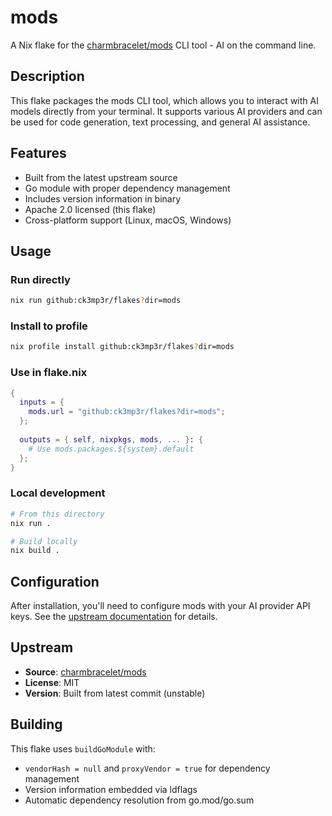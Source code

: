 # mods

A Nix flake for the [charmbracelet/mods](https://github.com/charmbracelet/mods) CLI tool - AI on the command line.

## Description

This flake packages the mods CLI tool, which allows you to interact with AI models directly from your terminal. It supports various AI providers and can be used for code generation, text processing, and general AI assistance.

## Features

- Built from the latest upstream source
- Go module with proper dependency management
- Includes version information in binary
- Apache 2.0 licensed (this flake)
- Cross-platform support (Linux, macOS, Windows)

## Usage

### Run directly
```bash
nix run github:ck3mp3r/flakes?dir=mods
```

### Install to profile
```bash
nix profile install github:ck3mp3r/flakes?dir=mods
```

### Use in flake.nix
```nix
{
  inputs = {
    mods.url = "github:ck3mp3r/flakes?dir=mods";
  };
  
  outputs = { self, nixpkgs, mods, ... }: {
    # Use mods.packages.${system}.default
  };
}
```

### Local development
```bash
# From this directory
nix run .

# Build locally
nix build .
```

## Configuration

After installation, you'll need to configure mods with your AI provider API keys. See the [upstream documentation](https://github.com/charmbracelet/mods#configuration) for details.

## Upstream

- **Source**: [charmbracelet/mods](https://github.com/charmbracelet/mods)
- **License**: MIT
- **Version**: Built from latest commit (unstable)

## Building

This flake uses `buildGoModule` with:
- `vendorHash = null` and `proxyVendor = true` for dependency management
- Version information embedded via ldflags
- Automatic dependency resolution from go.mod/go.sum
